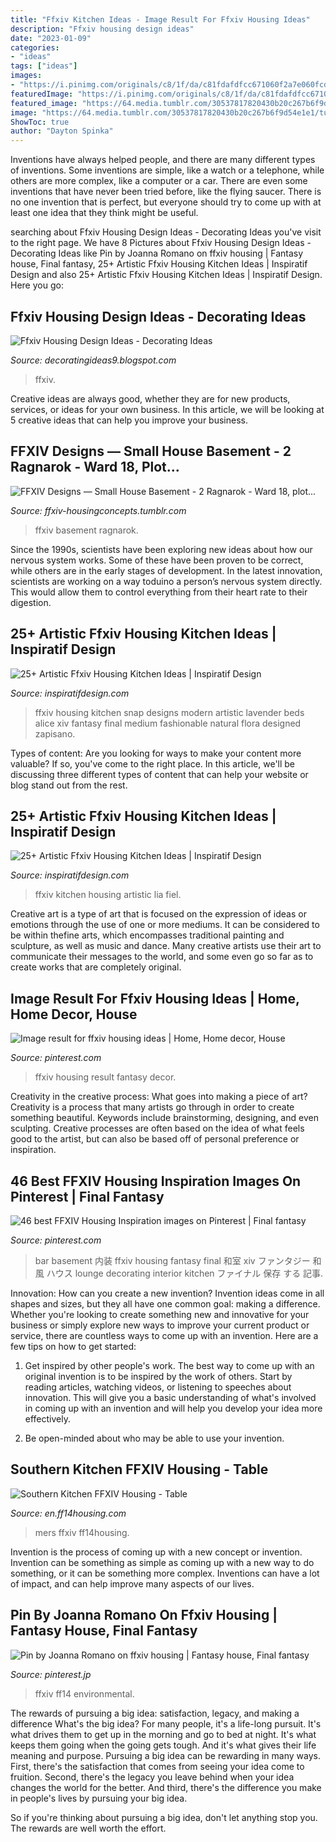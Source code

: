 ```yaml
---
title: "Ffxiv Kitchen Ideas - Image Result For Ffxiv Housing Ideas"
description: "Ffxiv housing design ideas"
date: "2023-01-09"
categories:
- "ideas"
tags: ["ideas"]
images:
- "https://i.pinimg.com/originals/c8/1f/da/c81fdafdfcc671060f2a7e060fcdeac8.jpg"
featuredImage: "https://i.pinimg.com/originals/c8/1f/da/c81fdafdfcc671060f2a7e060fcdeac8.jpg"
featured_image: "https://64.media.tumblr.com/30537817820430b20c267b6f9d54e1e1/tumblr_p51wq3xVvE1x7m2zuo5_1280.jpg"
image: "https://64.media.tumblr.com/30537817820430b20c267b6f9d54e1e1/tumblr_p51wq3xVvE1x7m2zuo5_1280.jpg"
ShowToc: true
author: "Dayton Spinka"
---
```



Inventions have always helped people, and there are many different types of inventions. Some inventions are simple, like a watch or a telephone, while others are more complex, like a computer or a car. There are even some inventions that have never been tried before, like the flying saucer. There is no one invention that is perfect, but everyone should try to come up with at least one idea that they think might be useful.

	

		
searching about Ffxiv Housing Design Ideas - Decorating Ideas you've visit to the right page. We have 8 Pictures about Ffxiv Housing Design Ideas - Decorating Ideas like Pin by Joanna Romano on ffxiv housing | Fantasy house, Final fantasy, 25+ Artistic Ffxiv Housing Kitchen Ideas | Inspiratif Design and also 25+ Artistic Ffxiv Housing Kitchen Ideas | Inspiratif Design. Here you go:
		
    
## Ffxiv Housing Design Ideas - Decorating Ideas

<img loading=lazy src="http://i.imgur.com/Vy8ppDk.jpg" onerror="this.onerror=null;this.src='https://tse4.mm.bing.net/th?id=OIP.8ZpgXfXZj0asy6o4ObVPeAHaEK&amp;pid=15.1';" alt="Ffxiv Housing Design Ideas - Decorating Ideas">

_Source: decoratingideas9.blogspot.com_

>ffxiv. 

	

Creative ideas are always good, whether they are for new products, services, or ideas for your own business. In this article, we will be looking at 5 creative ideas that can help you improve your business.

    
## FFXIV Designs — Small House Basement - 2 Ragnarok - Ward 18, Plot...

<img loading=lazy src="https://64.media.tumblr.com/30537817820430b20c267b6f9d54e1e1/tumblr_p51wq3xVvE1x7m2zuo5_1280.jpg" onerror="this.onerror=null;this.src='https://tse3.mm.bing.net/th?id=OIP.wzRHmPjzfPhxk9IiKDHJJwHaEK&amp;pid=15.1';" alt="FFXIV Designs — Small House Basement - 2 Ragnarok - Ward 18, plot...">

_Source: ffxiv-housingconcepts.tumblr.com_

>ffxiv basement ragnarok. 

	

Since the 1990s, scientists have been exploring new ideas about how our nervous system works. Some of these have been proven to be correct, while others are in the early stages of development. In the latest innovation, scientists are working on a way toduino a person’s nervous system directly. This would allow them to control everything from their heart rate to their digestion.

    
## 25+ Artistic Ffxiv Housing Kitchen Ideas | Inspiratif Design

<img loading=lazy src="https://assets.housingsnap.com/uploads/paragraph/image/16788/3caf27ce8c2e2ec8da6359098085c539_watermark.jpg" onerror="this.onerror=null;this.src='https://tse3.mm.bing.net/th?id=OIP.lmXSN3A2qr9zbe6MYmRGvgHaEK&amp;pid=15.1';" alt="25+ Artistic Ffxiv Housing Kitchen Ideas | Inspiratif Design">

_Source: inspiratifdesign.com_

>ffxiv housing kitchen snap designs modern artistic lavender beds alice xiv fantasy final medium fashionable natural flora designed zapisano. 

	

Types of content:
Are you looking for ways to make your content more valuable? If so, you've come to the right place. In this article, we'll be discussing three different types of content that can help your website or blog stand out from the rest.

    
## 25+ Artistic Ffxiv Housing Kitchen Ideas | Inspiratif Design

<img loading=lazy src="https://i.pinimg.com/originals/54/ce/81/54ce811efd2bc5691c4e0c5b9ca9feb5.png" onerror="this.onerror=null;this.src='https://tse4.mm.bing.net/th?id=OIP.U3s2gYxHV5xfzD4QPlE9VAHaD6&amp;pid=15.1';" alt="25+ Artistic Ffxiv Housing Kitchen Ideas | Inspiratif Design">

_Source: inspiratifdesign.com_

>ffxiv kitchen housing artistic lia fiel. 

	

Creative art is a type of art that is focused on the expression of ideas or emotions through the use of one or more mediums. It can be considered to be within thefine arts, which encompasses traditional painting and sculpture, as well as music and dance. Many creative artists use their art to communicate their messages to the world, and some even go so far as to create works that are completely original.

    
## Image Result For Ffxiv Housing Ideas | Home, Home Decor, House

<img loading=lazy src="https://i.pinimg.com/originals/c8/1f/da/c81fdafdfcc671060f2a7e060fcdeac8.jpg" onerror="this.onerror=null;this.src='https://tse2.mm.bing.net/th?id=OIP.vQVX6Zu4gB9tXqajWjWLZQHaEL&amp;pid=15.1';" alt="Image result for ffxiv housing ideas | Home, Home decor, House">

_Source: pinterest.com_

>ffxiv housing result fantasy decor. 

	

Creativity in the creative process: What goes into making a piece of art?
Creativity is a process that many artists go through in order to create something beautiful. Keywords include brainstorming, designing, and even sculpting. Creative processes are often based on the idea of what feels good to the artist, but can also be based off of personal preference or inspiration.

    
## 46 Best FFXIV Housing Inspiration Images On Pinterest | Final Fantasy

<img loading=lazy src="https://i.pinimg.com/736x/54/72/5e/54725e82119d71135147d4f960e292df.jpg" onerror="this.onerror=null;this.src='https://tse1.mm.bing.net/th?id=OIP.iLMAZsRfZW_qUYIyDVcNoAHaEP&amp;pid=15.1';" alt="46 best FFXIV Housing Inspiration images on Pinterest | Final fantasy">

_Source: pinterest.com_

>bar basement 内装 ffxiv housing fantasy final 和室 xiv ファンタジー 和風 ハウス lounge decorating interior kitchen ファイナル 保存 する 記事. 

	

Innovation: How can you create a new invention?
Invention ideas come in all shapes and sizes, but they all have one common goal: making a difference. Whether you're looking to create something new and innovative for your business or simply explore new ways to improve your current product or service, there are countless ways to come up with an invention. Here are a few tips on how to get started:
1. Get inspired by other people's work. The best way to come up with an original invention is to be inspired by the work of others. Start by reading articles, watching videos, or listening to speeches about innovation. This will give you a basic understanding of what's involved in coming up with an invention and will help you develop your idea more effectively.

2. Be open-minded about who may be able to use your invention.

    
## Southern Kitchen FFXIV Housing - Table

<img loading=lazy src="https://en.ff14housing.com/images/pic/f770def6e4b_img1.jpg" onerror="this.onerror=null;this.src='https://tse2.mm.bing.net/th?id=OIP.fFAeaGxYl3gApg-QMmtYTwHaHa&amp;pid=15.1';" alt="Southern Kitchen FFXIV Housing - Table">

_Source: en.ff14housing.com_

>mers ffxiv ff14housing. 

	

Invention is the process of coming up with a new concept or invention. Invention can be something as simple as coming up with a new way to do something, or it can be something more complex. Inventions can have a lot of impact, and can help improve many aspects of our lives.

    
## Pin By Joanna Romano On Ffxiv Housing | Fantasy House, Final Fantasy

<img loading=lazy src="https://i.pinimg.com/originals/1c/89/52/1c8952ffd40793225679140580050404.jpg" onerror="this.onerror=null;this.src='https://tse2.mm.bing.net/th?id=OIP.1cNGomPfKfA2HmZH7uoMVAHaEo&amp;pid=15.1';" alt="Pin by Joanna Romano on ffxiv housing | Fantasy house, Final fantasy">

_Source: pinterest.jp_

>ffxiv ff14 environmental. 

	

The rewards of pursuing a big idea: satisfaction, legacy, and making a difference
What's the big idea? For many people, it's a life-long pursuit. It's what drives them to get up in the morning and go to bed at night. It's what keeps them going when the going gets tough. And it's what gives their life meaning and purpose.
 Pursuing a big idea can be rewarding in many ways. First, there's the satisfaction that comes from seeing your idea come to fruition. Second, there's the legacy you leave behind when your idea changes the world for the better. And third, there's the difference you make in people's lives by pursuing your big idea.

So if you're thinking about pursuing a big idea, don't let anything stop you. The rewards are well worth the effort.

